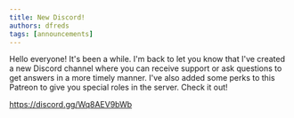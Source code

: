 ```yaml
---
title: New Discord!
authors: dfreds
tags: [announcements]
---
```


Hello everyone! It's been a while. I'm back to let you know that I've created a
new Discord channel where you can receive support or ask questions to get
answers in a more timely manner. I've also added some perks to this Patreon to
give you special roles in the server. Check it out!

https://discord.gg/Wq8AEV9bWb